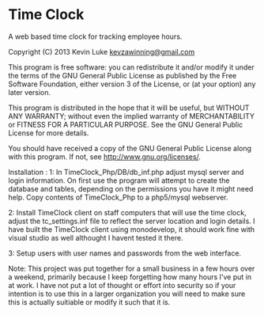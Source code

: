 Time Clock 
==========

A web based time clock for tracking employee hours.
    
Copyright (C) 2013  Kevin Luke kevzawinning@gmail.com

This program is free software: you can redistribute it and/or modify
it under the terms of the GNU General Public License as published by
the Free Software Foundation, either version 3 of the License, or
(at your option) any later version.

This program is distributed in the hope that it will be useful,
but WITHOUT ANY WARRANTY; without even the implied warranty of
MERCHANTABILITY or FITNESS FOR A PARTICULAR PURPOSE.  See the
GNU General Public License for more details.

You should have received a copy of the GNU General Public License
along with this program.  If not, see <http://www.gnu.org/licenses/>.

Installation :
1: 	In  TimeClock_Php/DB/db_inf.php adjust mysql server and login information.
	On first use the program will attempt to create the database and tables,
	depending on the permissions you have it might need help.
	Copy contents of TimeClock_Php to a php5/mysql webserver.

2:	Install TimeClock client on staff computers that will use the time clock,
	adjust the tc_settings.inf file to reflect the server location and login
	details.
	I have built the TimeClock client using monodevelop, it should work fine
	with visual studio as well althought I havent tested it there.

3: 	Setup users with user names and passwords from the web interface.

Note:
This project was put together for a small business in a few hours over a weekend,
primarily because I keep forgetting how many hours I've put in at work.
I have not put a lot of thought or effort into security so if your intention is 
to use this in a larger organization you will need to make sure this is actually 
suitiable or modify it such that it is.



